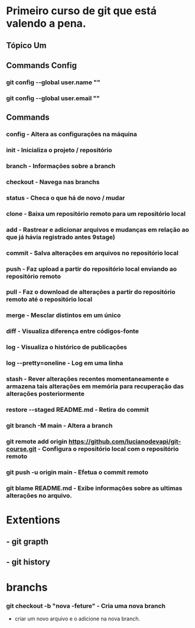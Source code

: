 # Primeiro curso de git que está valendo a pena.
## Tópico Um

## Commands Config

### git config --global user.name ""
### git config --global user.email ""

## Commands 

### config - Altera as configurações na máquina
### init - Inicializa o projeto / repositório
### branch - Informações sobre a branch
### checkout - Navega nas branchs
### status - Checa o que há de novo / mudar
### clone - Baixa um repositório remoto para um repositório local
### add - Rastrear e adicionar arquivos e mudanças em relação ao que já hávia registrado antes  9stage)
### commit - Salva alterações em arquivos no repositório local
### push - Faz upload a partir do repositório local enviando ao repositório remoto
### pull - Faz o download de alterações a partir do repositório remoto até o repositório local
### merge - Mesclar distintos em um único
### diff - Visualiza diferença entre códigos-fonte
### log - Visualiza o histórico de publicações
### log --pretty=oneline - Log em uma linha
### stash - Rever alterações recentes momentaneamente e armazena tais alterações em memória para recuperação das alterações posteriormente
### restore --staged README.md - Retira do commit
### git branch -M main - Altera a branch
### git remote add origin https://github.com/lucianodevapi/git-course.git - Configura o repositório local com o repositório remoto
### git push -u origin main - Efetua o commit remoto
### git blame README.md - Exibe informações sobre as ultimas alterações no arquivo.

# Extentions
## - git grapth
## - git history

# branchs

### git checkout -b "nova -feture" - Cria uma nova branch
* criar um novo arquivo e o adicione na nova branch.


